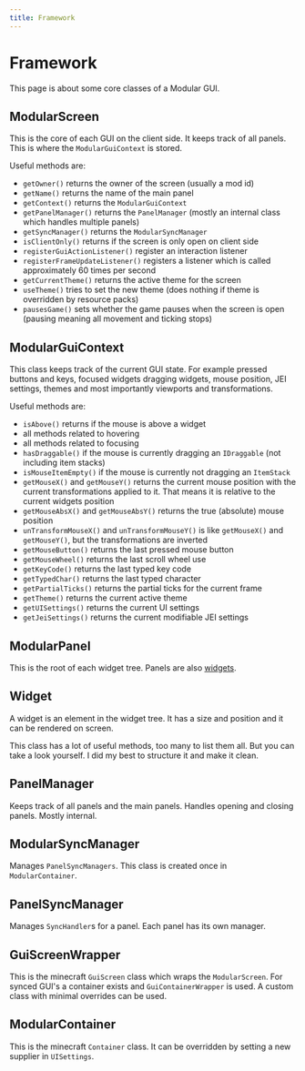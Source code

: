 ```yaml
---
title: Framework
---
```


# Framework

This page is about some core classes of a Modular GUI.

## ModularScreen

This is the core of each GUI on the client side. It keeps track of all panels.
This is where the `ModularGuiContext` is stored.

Useful methods are:

- `getOwner()` returns the owner of the screen (usually a mod id)
- `getName()` returns the name of the main panel
- `getContext()` returns the `ModularGuiContext`
- `getPanelManager()` returns the `PanelManager` (mostly an internal class which handles multiple panels)
- `getSyncManager()` returns the `ModularSyncManager`
- `isClientOnly()` returns if the screen is only open on client side
- `registerGuiActionListener()` register an interaction listener
- `registerFrameUpdateListener()` registers a listener which is called approximately 60 times per second
- `getCurrentTheme()` returns the active theme for the screen
- `useTheme()` tries to set the new theme (does nothing if theme is overridden by resource packs)
- `pausesGame()` sets whether the game pauses when the screen is open (pausing meaning all movement and ticking stops)

## ModularGuiContext

This class keeps track of the current GUI state. For example pressed buttons and keys, focused widgets
dragging widgets, mouse position, JEI settings, themes and most importantly viewports and transformations.

Useful methods are:

- `isAbove()` returns if the mouse is above a widget
- all methods related to hovering
- all methods related to focusing
- `hasDraggable()` if the mouse is currently dragging an `IDraggable` (not including item stacks)
- `isMouseItemEmpty()` if the mouse is currently not dragging an `ItemStack`
- `getMouseX()` and `getMouseY()` returns the current mouse position with the current transformations applied to it.
  That
  means it is relative to the current widgets position
- `getMouseAbsX()` and `getMouseAbsY()` returns the true (absolute) mouse position
- `unTransformMouseX()` and `unTransformMouseY()` is like `getMouseX()` and `getMouseY()`, but the transformations are
  inverted
- `getMouseButton()` returns the last pressed mouse button
- `getMouseWheel()` returns the last scroll wheel use
- `getKeyCode()` returns the last typed key code
- `getTypedChar()` returns the last typed character
- `getPartialTicks()` returns the partial ticks for the current frame
- `getTheme()` returns the current active theme
- `getUISettings()` returns the current UI settings
- `getJeiSettings()` returns the current modifiable JEI settings

## ModularPanel

This is the root of each widget tree. Panels are also [widgets](#widget).

## Widget

A widget is an element in the widget tree. It has a size and position and it can be rendered on screen.

This class has a lot of useful methods, too many to list them all. But you can take a look yourself. I did my best
to structure it and make it clean.

## PanelManager

Keeps track of all panels and the main panels. Handles opening and closing panels. Mostly internal.

## ModularSyncManager

Manages `PanelSyncManagers`. This class is created once in `ModularContainer`.

## PanelSyncManager

Manages `SyncHandler`s for a panel. Each panel has its own manager.

## GuiScreenWrapper

This is the minecraft `GuiScreen` class which wraps the `ModularScreen`.
For synced GUI's a container exists and `GuiContainerWrapper` is used. A custom class with minimal overrides can be
used.

## ModularContainer

This is the minecraft `Container` class. It can be overridden by setting a new supplier in `UISettings`.

